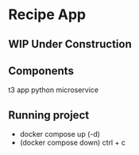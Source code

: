 # Recipe App

## WIP Under Construction

## Components
t3 app
python microservice

## Running project
- docker compose up (-d)
- (docker compose down) ctrl + c 